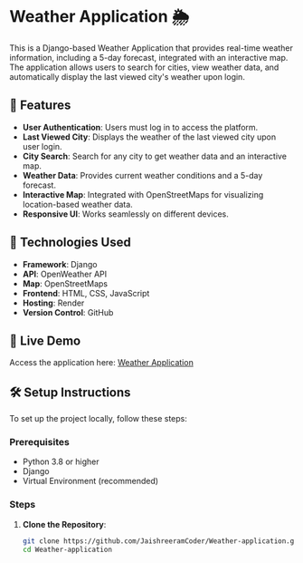 # Weather Application 🌦️

This is a Django-based Weather Application that provides real-time weather information, including a 5-day forecast, integrated with an interactive map. The application allows users to search for cities, view weather data, and automatically display the last viewed city's weather upon login.

## 🌟 Features

- **User Authentication**: Users must log in to access the platform.
- **Last Viewed City**: Displays the weather of the last viewed city upon user login.
- **City Search**: Search for any city to get weather data and an interactive map.
- **Weather Data**: Provides current weather conditions and a 5-day forecast.
- **Interactive Map**: Integrated with OpenStreetMaps for visualizing location-based weather data.
- **Responsive UI**: Works seamlessly on different devices.

## 🔧 Technologies Used

- **Framework**: Django
- **API**: OpenWeather API
- **Map**: OpenStreetMaps
- **Frontend**: HTML, CSS, JavaScript
- **Hosting**: Render
- **Version Control**: GitHub

## 🚀 Live Demo

Access the application here: [Weather Application](https://weather-project-3dlm.onrender.com)

## 🛠️ Setup Instructions

To set up the project locally, follow these steps:

### Prerequisites
- Python 3.8 or higher
- Django
- Virtual Environment (recommended)

### Steps
1. **Clone the Repository**:
   ```bash
   git clone https://github.com/JaishreeramCoder/Weather-application.git
   cd Weather-application
